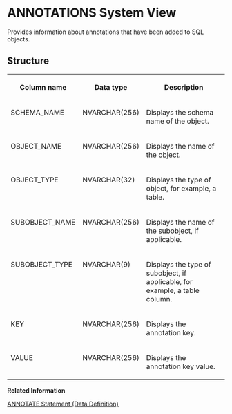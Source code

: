 <!-- loioda2b930e241147faa906c8f3056a4615 -->

# ANNOTATIONS System View

Provides information about annotations that have been added to SQL objects.



<a name="loioda2b930e241147faa906c8f3056a4615___a_f_l__t_e_x_t_s_1struct_AFL_TEXTS"/>

## Structure


<table>
<tr>
<th valign="top">

Column name



</th>
<th valign="top">

Data type



</th>
<th valign="top">

Description



</th>
</tr>
<tr>
<td valign="top">

SCHEMA\_NAME



</td>
<td valign="top">

NVARCHAR\(256\)



</td>
<td valign="top">

Displays the schema name of the object.



</td>
</tr>
<tr>
<td valign="top">

OBJECT\_NAME



</td>
<td valign="top">

NVARCHAR\(256\)



</td>
<td valign="top">

Displays the name of the object.



</td>
</tr>
<tr>
<td valign="top">

OBJECT\_TYPE



</td>
<td valign="top">

NVARCHAR\(32\)



</td>
<td valign="top">

Displays the type of object, for example, a table.



</td>
</tr>
<tr>
<td valign="top">

SUBOBJECT\_NAME



</td>
<td valign="top">

NVARCHAR\(256\)



</td>
<td valign="top">

Displays the name of the subobject, if applicable.



</td>
</tr>
<tr>
<td valign="top">

SUBOBJECT\_TYPE



</td>
<td valign="top">

NVARCHAR\(9\)



</td>
<td valign="top">

Displays the type of subobject, if applicable, for example, a table column.



</td>
</tr>
<tr>
<td valign="top">

KEY



</td>
<td valign="top">

NVARCHAR\(256\)



</td>
<td valign="top">

Displays the annotation key.



</td>
</tr>
<tr>
<td valign="top">

VALUE



</td>
<td valign="top">

NVARCHAR\(256\)



</td>
<td valign="top">

Displays the annotation key value.



</td>
</tr>
</table>

**Related Information**  


[ANNOTATE Statement \(Data Definition\)](../../010-SQL-Reference/012-SQL-Statements/annotate-statement-data-definition-534df83.md "Annotates SQL objects such as tables, views, columns, table functions, procedures, and parameters.")

